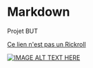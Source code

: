 # Markdown
Projet BUT

[Ce lien n'est pas un Rickroll](https://www.youtube.com/watch?v=dQw4w9WgXcQ)

[![IMAGE ALT TEXT HERE](https://upload.wikimedia.or)](https://www.youtube.com/watch?v=dQw4w9WgXcQ)
